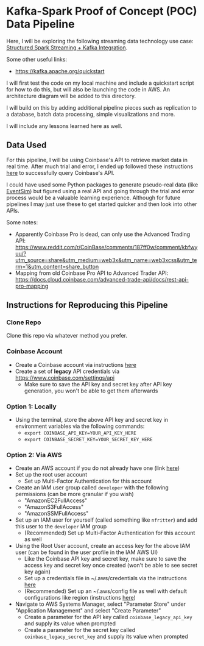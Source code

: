 # Kafka-Spark Proof of Concept (POC) Data Pipeline

Here, I will be exploring the following streaming data technology use case: [Structured Spark Streaming + Kafka Integration](https://spark.apache.org/docs/latest/structured-streaming-kafka-integration.html).

Some other useful links:
- https://kafka.apache.org/quickstart

I will first test the code on my local machine and include a quickstart script for how to do this, but will also be launching the code in AWS. An architecture diagram will be added to this directory.

I will build on this by adding additional pipeline pieces such as replication to a database, batch data processing, simple visualizations and more.

I will include any lessons learned here as well.

## Data Used

For this pipeline, I will be using Coinbase's API to retrieve market data in real time. After much trial and error, I ended up followed these instructions [here](https://docs.cloud.coinbase.com/advanced-trade-api/docs/auth#legacy-api-keys) to successfully query Coinbase's API.

I could have used some Python packages to generate pseudo-real data (like [EventSim](https://github.com/viirya/eventsim)) but figured using a real API and going through the trial and error process would be a valuable learning experience. Although for future pipelines I may just use these to get started quicker and then look into other APIs.

Some notes:
- Apparently Coinbase Pro is dead, can only use the Advanced Trading API: https://www.reddit.com/r/CoinBase/comments/187ff0w/comment/kbfwyuu/?utm_source=share&utm_medium=web3x&utm_name=web3xcss&utm_term=1&utm_content=share_button
- Mapping from old Coinbase Pro API to Advanced Trader API: https://docs.cloud.coinbase.com/advanced-trade-api/docs/rest-api-pro-mapping

## Instructions for Reproducing this Pipeline

### Clone Repo

Clone this repo via whatever method you prefer.

### Coinbase Account
- Create a Coinbase account via instructions [here](https://help.coinbase.com/en-au/coinbase/getting-started/getting-started-with-coinbase/create-a-coinbase-account)
- Create a set of **legacy** API credentials via https://www.coinbase.com/settings/api
    - Make sure to save the API key and secret key after API key generation, you won't be able to get them afterwards

### Option 1: Locally
- Using the terminal, store the above API key and secret key in environment variables via the following commands:
    - `export COINBASE_API_KEY=YOUR_API_KEY_HERE`
    - `export COINBASE_SECRET_KEY=YOUR_SECRET_KEY_HERE`

### Option 2: Via AWS
- Create an AWS account if you do not already have one (link [here](https://aws.amazon.com/free/?gclid=Cj0KCQiAzoeuBhDqARIsAMdH14EdcNuB2NOS3QOkWZEBqCkzLxFUl20vP_0uqFXRj_jJufvtpAhS8tUaAmmuEALw_wcB&trk=78b916d7-7c94-4cab-98d9-0ce5e648dd5f&sc_channel=ps&ef_id=Cj0KCQiAzoeuBhDqARIsAMdH14EdcNuB2NOS3QOkWZEBqCkzLxFUl20vP_0uqFXRj_jJufvtpAhS8tUaAmmuEALw_wcB:G:s&s_kwcid=AL!4422!3!432339156162!e!!g!!aws%20sign%20up!9572385111!102212379327&all-free-tier.sort-by=item.additionalFields.SortRank&all-free-tier.sort-order=asc&awsf.Free%20Tier%20Types=*all&awsf.Free%20Tier%20Categories=*all))
- Set up the root user account
    - Set up Multi-Factor Authentication for this account
- Create an IAM user group called `developer` with the following permissions (can be more granular if you wish)
    - "AmazonEC2FullAccess"
    - "AmazonS3FullAccess"
    - "AmazonSSMFullAccess"
- Set up an IAM user for yourself (called something like `nfritter`) and add this user to the `developer` IAM group
    - (Recommended) Set up Multi-Factor Authentication for this account as well
- Using the Root User account, create an access key for the above IAM user (can be found in the user profile in the IAM AWS UI)
    - Like the Coinbase API key and secret key, make sure to save the access key and secret key once created (won't be able to see secret key again)
    - Set up a credentials file in ~/.aws/credentials via the instructions [here](https://boto3.amazonaws.com/v1/documentation/api/latest/guide/credentials.html#shared-credentials-file)
    - (Recommended) Set up an ~/.aws/config file as well with default configurations like region (instructions [here](https://boto3.amazonaws.com/v1/documentation/api/latest/guide/credentials.html#aws-config-file))
- Navigate to AWS Systems Manager, select "Parameter Store" under "Application Management" and select "Create Parameter"
    - Create a parameter for the API key called `coinbase_legacy_api_key` and supply its value when prompted
    - Create a parameter for the secret key called `coinbase_legacy_secret_key` and supply its value when prompted